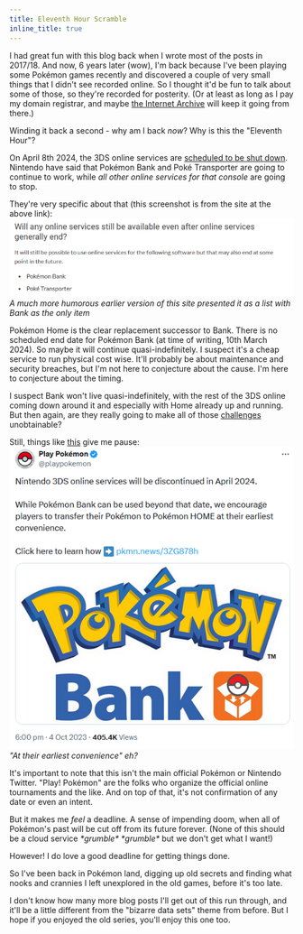 ```yaml
---
title: Eleventh Hour Scramble
inline_title: true
---
```


I had great fun with this blog back when I wrote most of the posts in 2017/18. And now, 6 years later (wow), I'm back because I've been playing some Pokémon games recently and discovered a couple of very small things that I didn't see recorded online. So I thought it'd be fun to talk about some of those, so they're recorded for posterity. (Or at least as long as I pay my domain registrar, and maybe [the Internet Archive](https://archive.org/) will keep it going from there.)

Winding it back a second - why am I back *now*? Why is this the "Eleventh Hour"?

On April 8th 2024, the 3DS online services are [scheduled to be shut down](https://en-americas-support.nintendo.com/app/answers/detail/a_id/63227/~/announcement-of-discontinuation-of-online-services-for-nintendo-3ds-and-wii-u). Nintendo have said that Pokémon Bank and Poké Transporter are going to continue to work, while *all other online services for that console* are going to stop.

They're very specific about that (this screenshot is from the site at the above link):
![](/assets/img/OnlineServicesEndQA.png)
*A much more humorous earlier version of this site presented it as a list with Bank as the only item*

Pokémon Home is the clear replacement successor to Bank. There is no scheduled end date for Pokémon Bank (at time of writing, 10th March 2024). So maybe it will continue quasi-indefinitely. I suspect it's a cheap service to run physical cost wise. It'll probably be about maintenance and security breaches, but I'm not here to conjecture about the cause. I'm here to conjecture about the timing.

I suspect Bank won't live quasi-indefinitely, with the rest of the 3DS online coming down around it and especially with Home already up and running. But then again, are they really going to make all of those [challenges](https://www.serebii.net/pokemonhome/challenges.shtml) unobtainable?

Still, things like [this](https://twitter.com/playpokemon/status/1709614360904004012) give me pause:
![](/assets/img/PokemonTwitterClosureWarning.png)
*"At their earliest convenience" eh?*

It's important to note that this isn't the main official Pokémon or Nintendo Twitter. "Play! Pokémon" are the folks who organize the official online tournaments and the like. And on top of that, it's not confirmation of any date or even an intent.

But it makes me *feel* a deadline. A sense of impending doom, when all of Pokémon's past will be cut off from its future forever. (None of this should be a cloud service *\*grumble\* \*grumble\** but we don't get what I want!)

However! I do love a good deadline for getting things done.

So I've been back in Pokémon land, digging up old secrets and finding what nooks and crannies I left unexplored in the old games, before it's too late.

I don't know how many more blog posts I'll get out of this run through, and it'll be a little different from the "bizarre data sets" theme from before. But I hope if you enjoyed the old series, you'll enjoy this one too.